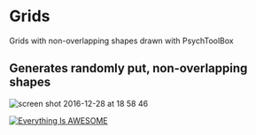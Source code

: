 # Grids
Grids with non-overlapping shapes drawn with PsychToolBox


## Generates randomly put, non-overlapping shapes
![screen shot 2016-12-28 at 18 58 46](https://cloud.githubusercontent.com/assets/15108226/21528029/b3cf764e-cd2f-11e6-9ddc-c5688aa0c7fd.jpg)



[![Everything Is AWESOME](https://cloud.githubusercontent.com/assets/15108226/21528095/49d0cabc-cd30-11e6-96a0-40c9ebd1cbff.jpg)](https://www.youtube.com/watch?v=XdoanGQBwFI "Everything Is AWESOME")
